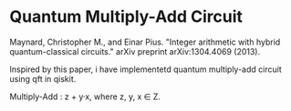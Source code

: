 # Quantum Multiply-Add Circuit 

Maynard, Christopher M., and Einar Pius. "Integer arithmetic with hybrid quantum-classical circuits." arXiv preprint arXiv:1304.4069 (2013).

Inspired by this paper, i have implementetd quantum multiply-add circuit using qft in qiskit. 

Multiply-Add : z + y·x, where z, y, x ∈ Z.
